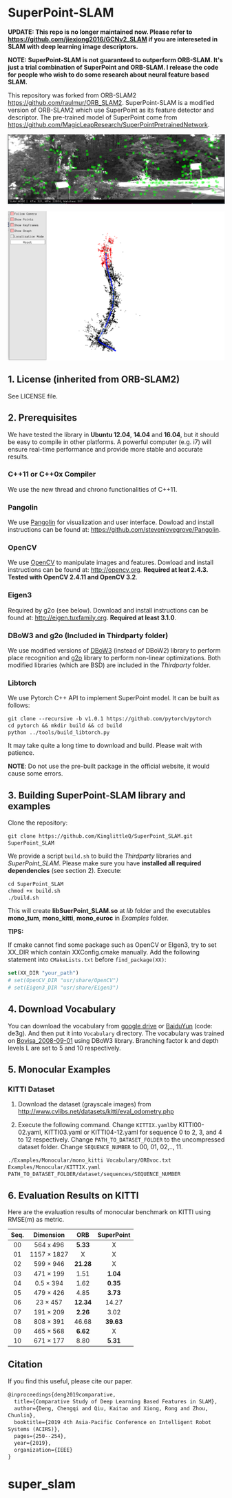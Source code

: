 # SuperPoint-SLAM

**UPDATE: This repo is no longer maintained now. Please refer to https://github.com/jiexiong2016/GCNv2_SLAM if you are intereseted in SLAM with deep learning image descriptors.**

**NOTE: SuperPoint-SLAM is not guaranteed to outperform ORB-SLAM. It's just a trial combination of SuperPoint and ORB-SLAM. I release the code for people who wish to do some research about neural feature based SLAM.**

This repository was forked from ORB-SLAM2 https://github.com/raulmur/ORB_SLAM2.  SuperPoint-SLAM is a modified version of ORB-SLAM2 which use SuperPoint as its feature detector and descriptor. The pre-trained model of SuperPoint  come from https://github.com/MagicLeapResearch/SuperPointPretrainedNetwork.

![overview](pic/overview.png)

![traj](pic/traj.png)

## 1. License (inherited from ORB-SLAM2)

See LICENSE file.

## 2. Prerequisites
We have tested the library in **Ubuntu 12.04**, **14.04** and **16.04**, but it should be easy to compile in other platforms. A powerful computer (e.g. i7) will ensure real-time performance and provide more stable and accurate results.

### C++11 or C++0x Compiler
We use the new thread and chrono functionalities of C++11.

### Pangolin
We use [Pangolin](https://github.com/stevenlovegrove/Pangolin) for visualization and user interface. Dowload and install instructions can be found at: https://github.com/stevenlovegrove/Pangolin.

### OpenCV
We use [OpenCV](http://opencv.org) to manipulate images and features. Dowload and install instructions can be found at: http://opencv.org. **Required at leat 2.4.3. Tested with OpenCV 2.4.11 and OpenCV 3.2**.

### Eigen3
Required by g2o (see below). Download and install instructions can be found at: http://eigen.tuxfamily.org. **Required at least 3.1.0**.

### DBoW3 and g2o (Included in Thirdparty folder)
We use modified versions of [DBoW3](https://github.com/rmsalinas/DBow3) (instead of DBoW2) library to perform place recognition and [g2o](https://github.com/RainerKuemmerle/g2o) library to perform non-linear optimizations. Both modified libraries (which are BSD) are included in the *Thirdparty* folder.

### Libtorch

We use Pytorch C++ API to implement SuperPoint model. It can be built as follows:

``` shell
git clone --recursive -b v1.0.1 https://github.com/pytorch/pytorch
cd pytorch && mkdir build && cd build
python ../tools/build_libtorch.py
```

It may take quite a long time to download and build. Please wait with patience.

**NOTE**: Do not use the pre-built package in the official website, it would cause some errors.

## 3. Building SuperPoint-SLAM library and examples

Clone the repository:
```
git clone https://github.com/KinglittleQ/SuperPoint_SLAM.git SuperPoint_SLAM
```

We provide a script `build.sh` to build the *Thirdparty* libraries and *SuperPoint_SLAM*. Please make sure you have **installed all required dependencies** (see section 2). Execute:
```
cd SuperPoint_SLAM
chmod +x build.sh
./build.sh
```

This will create **libSuerPoint_SLAM.so**  at *lib* folder and the executables **mono_tum**, **mono_kitti**, **mono_euroc** in *Examples* folder.

**TIPS:**

If cmake cannot find some package such as OpenCV or EIgen3, try to set XX_DIR which contain XXConfig.cmake manually. Add the following statement into `CMakeLists.txt`  before `find_package(XX)`:

``` cmake
set(XX_DIR "your_path")
# set(OpenCV_DIR "usr/share/OpenCV")
# set(Eigen3_DIR "usr/share/Eigen3")
```

## 4. Download Vocabulary

You can download the vocabulary from [google drive](https://drive.google.com/file/d/1p1QEXTDYsbpid5ELp3IApQ8PGgm_vguC/view?usp=sharing) or [BaiduYun](https://pan.baidu.com/s/1fygQil78GpoPm0zoi6BMng) (code: de3g). And then put it into `Vocabulary` directory. The vocabulary was trained on [Bovisa_2008-09-01](http://www.rawseeds.org/rs/datasets/view//7) using DBoW3 library. Branching factor k and depth levels L are set to 5 and 10 respectively.

## 5. Monocular Examples

### KITTI Dataset  

1. Download the dataset (grayscale images) from http://www.cvlibs.net/datasets/kitti/eval_odometry.php 

2. Execute the following command. Change `KITTIX.yaml`by KITTI00-02.yaml, KITTI03.yaml or KITTI04-12.yaml for sequence 0 to 2, 3, and 4 to 12 respectively. Change `PATH_TO_DATASET_FOLDER` to the uncompressed dataset folder. Change `SEQUENCE_NUMBER` to 00, 01, 02,.., 11. 
```
./Examples/Monocular/mono_kitti Vocabulary/ORBvoc.txt Examples/Monocular/KITTIX.yaml PATH_TO_DATASET_FOLDER/dataset/sequences/SEQUENCE_NUMBER
```

## 6. Evaluation Results on KITTI

Here are the evaluation results of monocular benchmark on KITTI using RMSE(m) as metric.

| Seq. |  Dimension  |    ORB    | SuperPoint |
| :--: | :---------: | :-------: | :--------: |
|  00  |  564 x 496  | **5.33**  |     X      |
|  01  | 1157 × 1827 |     X     |     X      |
|  02  |  599 × 946  | **21.28** |     X      |
|  03  |  471 × 199  |   1.51    |  **1.04**  |
|  04  |  0.5 × 394  |   1.62    |  **0.35**  |
|  05  |  479 × 426  |   4.85    |  **3.73**  |
|  06  |  23 × 457   | **12.34** |   14.27    |
|  07  |  191 × 209  | **2.26**  |    3.02    |
|  08  |  808 × 391  |   46.68   | **39.63**  |
|  09  |  465 × 568  | **6.62**  |     X      |
|  10  |  671 × 177  |   8.80    |  **5.31**  |

## Citation

If you find this useful, please cite our paper.
```
@inproceedings{deng2019comparative,
  title={Comparative Study of Deep Learning Based Features in SLAM},
  author={Deng, Chengqi and Qiu, Kaitao and Xiong, Rong and Zhou, Chunlin},
  booktitle={2019 4th Asia-Pacific Conference on Intelligent Robot Systems (ACIRS)},
  pages={250--254},
  year={2019},
  organization={IEEE}
}
```

# super_slam
